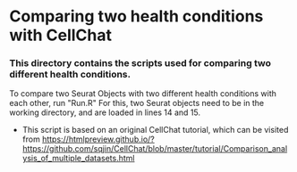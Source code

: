 # Comparing two health conditions with CellChat
### This directory contains the scripts used for comparing two different health conditions.

To compare two Seurat Objects with two different health conditions with each other, run "Run.R"
For this, two Seurat objects need to be in the working directory, and are loaded in lines 14 and 15. 


- This script is based on an original CellChat tutorial, which can be visited from https://htmlpreview.github.io/?https://github.com/sqjin/CellChat/blob/master/tutorial/Comparison_analysis_of_multiple_datasets.html 
